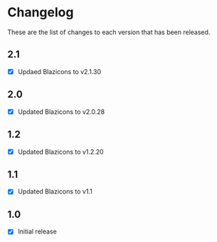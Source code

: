 # Changelog
These are the list of changes to each version that has been released.

## 2.1
- [x] Updaed Blazicons to v2.1.30

## 2.0
- [x] Updated Blazicons to v2.0.28

## 1.2
- [x] Updated Blazicons to v1.2.20

## 1.1
- [x] Updated Blazicons to v1.1

## 1.0
- [x] Initial release
